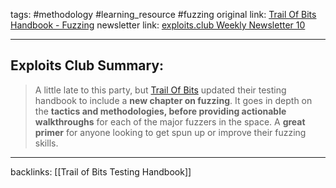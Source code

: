 tags: #methodology #learning_resource #fuzzing
original link: [Trail Of Bits Handbook - Fuzzing](https://appsec.guide/docs/fuzzing/?ref=blog.exploits.club) 
newsletter link: [exploits.club Weekly Newsletter 10](https://blog.exploits.club/exploits-club-weekly-newsletter-10/)

---
## Exploits Club Summary:
> A little late to this party, but [Trail Of Bits](https://trailofbits.com/?ref=blog.exploits.club) updated their testing handbook to include a **new chapter on fuzzing**. It goes in depth on the **tactics and methodologies, before providing actionable walkthroughs** for each of the major fuzzers in the space. A **great primer** for anyone looking to get spun up or improve their fuzzing skills. 



---
backlinks: [[Trail of Bits Testing Handbook]]
